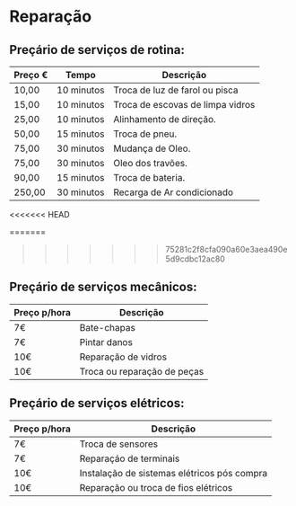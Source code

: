 # Reparação


## Preçário de serviços de rotina:

|  Preço € | Tempo | Descrição |
| ------  | ----------- | --------- |
| 10,00 | 10 minutos | Troca de luz de farol ou pisca|
| 15,00 | 10 minutos | Troca de escovas de limpa vidros |
| 25,00  | 10 minutos | Alinhamento de direção.|
| 50,00  | 15 minutos | Troca de pneu. |
| 75,00  | 30 minutos |Mudança de Oleo. |
| 75,00  | 30 minutos |Oleo dos travões.|
| 90,00 | 15 minutos | Troca de bateria. |
| 250,00 | 30 minutos |Recarga de Ar condicionado|

<<<<<<< HEAD

=======
 
>>>>>>> 75281c2f8cfa090a60e3aea490e5d9cdbc12ac80
## Preçário de serviços mecânicos:

| Preço p/hora | Descrição |
| ---|---|
| 7€ | Bate-chapas |
| 7€ | Pintar danos |
| 10€ | Reparação de vidros |
| 10€ | Troca ou reparação de peças |


## Preçário de serviços elétricos:

| Preço p/hora | Descrição |
| ---|---|
| 7€ | Troca de sensores |
| 7€ | Reparaçáo de terminais |
| 10€ | Instalação de sistemas elétricos pós compra |
| 10€ | Reparação ou troca de fios elétricos |